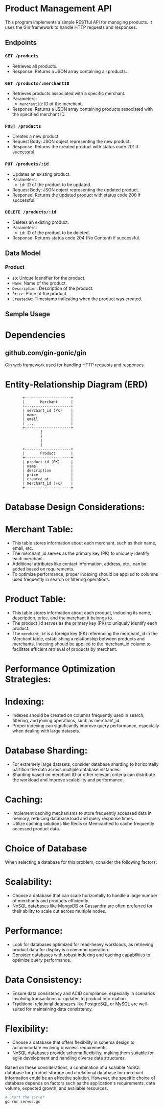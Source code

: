 <!-- # Title: Product Management API Documentation

# Overview:
This Go program implements a simple RESTful API for managing products. It allows users to retrieve all products, add new products, and retrieve a single product by its ID. The API is built using the Gin web framework.

# API ENDPOINTS


1.  GET /products
   - Description: Retrieves all products available in the system.
   - Response: Returns a JSON array containing details of all products.
   - Example:
    # Request: GET /products
                   [
                 {"id": "1", "product": "freezer", "description": "One door standing freezer", "price": 200456},
                 {"id": "2", "product": "table", "description": "a wooden table well fuenished", "price": 10676},
                 ...
               ]
     Response: Status 200 OK
      

2.  POST /addProducts
   - Description: Adds a new product to the system.
   - Request: Requires a JSON object containing details of the new product (id, product, description, price).
   - Response: Returns the details of the newly added product.
   - Example:
     # Request: POST /addProducts
              {
                "id": "5",
                "product": "chair",
                "description": "comfortable chair with armrests",
                "price": 7890
              }
     Response: Status 201 Created
               {
                 "id": "5",
                 "product": "chair",
                 "description": "comfortable chair with armrests",
                 "price": 7890
               }

3.  GET /getProduct/:id
   - Description: Retrieves a single product by its ID.
   - Request: Requires the ID of the product to be specified in the URL.
   - Response: Returns the details of the product if found, or a "Product Not Found" message otherwise.
   - Example:
     # Request: GET /getProduct/3
     Response: Status 200 OK
          
               {
                 "id": "3",
                 "product": "3D light",
                 "description": "RGB light lamb for night",
                 "price": 9893
               }
          
    # Request: GET /getProduct/10
     Response: Status 404 Not Found
     
               {
                 "message": "Product Not Found"
               }
     

# Data Structure:
- The product data is stored in an in-memory slice of product structs.
- Each product struct contains fields for ID, product name, description, and price.

# Dependencies:
- The program uses the Gin web framework for handling HTTP requests and responses.

# Usage:
- Start the server by running the main function.
- The server listens on port 9090 by default. Update the port as needed. -->

# Product Management API

This program implements a simple RESTful API for managing products. It uses the Gin framework to handle HTTP requests and responses.

## Endpoints

### `GET /products`
- Retrieves all products.
- Response: Returns a JSON array containing all products.

### `GET /products/:merchantID`
- Retrieves products associated with a specific merchant.
- Parameters:
  - `merchantID`: ID of the merchant.
- Response: Returns a JSON array containing products associated with the specified merchant ID.

### `POST /products`
- Creates a new product.
- Request Body: JSON object representing the new product.
- Response: Returns the created product with status code 201 if successful.

### `PUT /products/:id`
- Updates an existing product.
- Parameters:
  - `id`: ID of the product to be updated.
- Request Body: JSON object representing the updated product.
- Response: Returns the updated product with status code 200 if successful.

### `DELETE /products/:id`
- Deletes an existing product.
- Parameters:
  - `id`: ID of the product to be deleted.
- Response: Returns status code 204 (No Content) if successful.

## Data Model

### Product
- `ID`: Unique identifier for the product.
- `Name`: Name of the product.
- `Description`: Description of the product.
- `Price`: Price of the product.
- `CreatedAt`: Timestamp indicating when the product was created.

## Sample Usage



#  Dependencies

## github.com/gin-gonic/gin
Gin web framework used for handling HTTP requests and responses




#     Entity-Relationship Diagram (ERD)


            +---------------------+
            |       Merchant      |
            +---------------------+
            | merchant_id (PK)    |
            | name                |
            | email               |
            | ...                 |
            +---------------------+
                    |
                    |
                    |
                    |
            +---------------------+
            |       Product       |
            +---------------------+
            | product_id (PK)     |
            | name                |
            | description         |
            | price               |
            | created_at          |
            | merchant_id (FK)    |
            +---------------------+

#     Database Design Considerations:


# Merchant Table:
- This table stores information about each merchant, such as their name, email, etc.
- The merchant_id serves as the primary key (PK) to uniquely identify each merchant.
- Additional attributes like contact information, address, etc., can be added based on requirements.
- To optimize performance, proper indexing should be applied to columns used frequently in search or filtering operations.

# Product Table:

- This table stores information about each product, including its name, description, price, and the merchant it belongs to.
- The product_id serves as the primary key (PK) to uniquely identify each product.
- The `merchant_id` is a foreign key (FK) referencing the merchant_id in the Merchant table, establishing a relationship between products and merchants.
Indexing should be applied to the merchant_id column to facilitate efficient retrieval of products by merchant.
 
#  Performance Optimization Strategies:


# Indexing:
- Indexes should be created on columns frequently used in search, filtering, and joining operations, such as merchant_id.
- Proper indexing can significantly improve query performance, especially when dealing with large datasets.

# Database Sharding:

- For extremely large datasets, consider database sharding to horizontally partition the data across multiple database instances.
- Sharding based on merchant ID or other relevant criteria can distribute the workload and improve scalability and performance.

# Caching:

- Implement caching mechanisms to store frequently accessed data in memory, reducing database load and query response times.
- Utilize caching solutions like Redis or Memcached to cache frequently accessed product data.

#        Choice of Database

When selecting a database for this problem, consider the following factors:

# Scalability:

- Choose a database that can scale horizontally to handle a large number of merchants and products efficiently.
- NoSQL databases like MongoDB or Cassandra are often preferred for their ability to scale out across multiple nodes.


# Performance:

- Look for databases optimized for read-heavy workloads, as retrieving product data for display is a common operation.
- Consider databases with robust indexing and caching capabilities to optimize query performance.

# Data Consistency:

- Ensure data consistency and ACID compliance, especially in scenarios involving transactions or updates to product information.
- Traditional relational databases like PostgreSQL or MySQL are well-suited for maintaining data consistency.

# Flexibility:

- Choose a database that offers flexibility in schema design to accommodate evolving business requirements.
- NoSQL databases provide schema flexibility, making them suitable for agile development and handling diverse data structures.

Based on these considerations, a combination of a scalable NoSQL database for product storage and a relational database for merchant information could be an effective solution. However, the specific choice of database depends on factors such as the application's requirements, data volume, expected growth, and available resources.






```bash
# Start the server
go run server.go